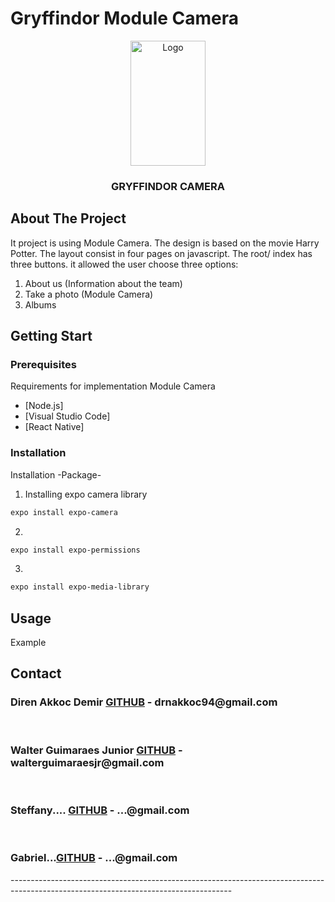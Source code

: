 

# Gryffindor Module Camera

<p align="center">
  <a href="https://github.com/direnakkocdemir/gryffindor/blob/InterfaceGryffindor/assets/logoGithub.png">
    <img src="https://github.com/direnakkocdemir/gryffindor/blob/InterfaceGryffindor/assets/logoGithub.png" alt="Logo" width="120" height="200">
  </a>

  <h3 align="center">GRYFFINDOR CAMERA</h3>
</p>


<!-- About The Project -->
## About The Project

It project is using Module Camera. The design is based on the movie Harry Potter.
The layout consist in four pages on javascript. The root/ index has three buttons. it allowed the user choose three options:

1. About us (Information about the team)
2. Take a photo (Module Camera)
3. Albums

<!-- Getting Start-->
## Getting Start

### Prerequisites

Requirements for implementation Module Camera

* [Node.js]
* [Visual Studio Code]
* [React Native]

### Installation

Installation -Package-

1. Installing expo camera library
```sh
expo install expo-camera
```
2. 
```sh
expo install expo-permissions
```
3. 
```sh
expo install expo-media-library
```


<!--Usage -->
## Usage
Example


<!--Contact -->
## Contact

<h3>Diren Akkoc Demir <a href="https://github.com/direnakkocdemir">GITHUB</a> - drnakkoc94@gmail.com</h3>
<br>
<h3>Walter Guimaraes Junior <a href="https://github.com/WalterGJunior">GITHUB</a> - walterguimaraesjr@gmail.com</h3>
<br>
<h3>Steffany.... <a href="https://github.com/xexenias">GITHUB</a> - ...@gmail.com</h3>
<br>
<h3>Gabriel...<a href="https://github.com/gakito">GITHUB</a> - ...@gmail.com</h3>
-------------------------------------------------------------------------------------------------------------------------------------

